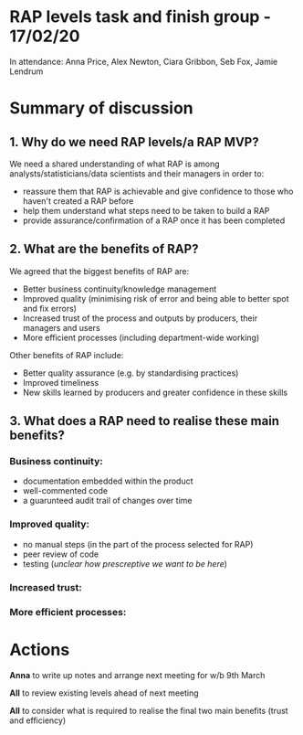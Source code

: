 # RAP levels task and finish group - 17/02/20
In attendance: Anna Price, Alex Newton, Ciara Gribbon, Seb Fox, Jamie Lendrum

# Summary of discussion

## 1. Why do we need RAP levels/a RAP MVP?

We need a shared understanding of what RAP is among analysts/statisticians/data scientists and their managers in order to:
- reassure them that RAP is achievable and give confidence to those who haven't created a RAP before
- help them understand what steps need to be taken to build a RAP
- provide assurance/confirmation of a RAP once it has been completed

## 2. What are the benefits of RAP?

We agreed that the biggest benefits of RAP are:
- Better business continuity/knowledge management 
- Improved quality (minimising risk of error and being able to better spot and fix errors)
- Increased trust of the process and outputs by producers, their managers and users
- More efficient processes (including department-wide working)

Other benefits of RAP include: 
- Better quality assurance (e.g. by standardising practices)
- Improved timeliness
- New skills learned by producers and greater confidence in these skills

## 3. What does a RAP need to realise these main benefits?

### Business continuity: 
- documentation embedded within the product
- well-commented code
- a guarunteed audit trail of changes over time

### Improved quality: 
- no manual steps (in the part of the process selected for RAP)
- peer review of code
- testing (*unclear how prescreptive we want to be here*)

### Increased trust:

### More efficient processes:

# Actions

**Anna** to write up notes and arrange next meeting for w/b 9th March

**All** to review existing levels ahead of next meeting

**All** to consider what is required to realise the final two main benefits (trust and efficiency)
